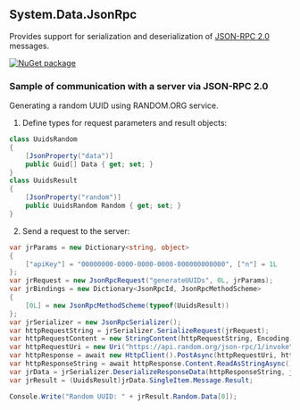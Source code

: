 ## System.Data.JsonRpc

Provides support for serialization and deserialization of [JSON-RPC 2.0](http://www.jsonrpc.org/specification) messages.

[![NuGet package](https://img.shields.io/nuget/v/System.Data.JsonRpc.svg?style=flat-square)](https://www.nuget.org/packages/System.Data.JsonRpc)

### Sample of communication with a server via JSON-RPC 2.0

Generating a random UUID using RANDOM.ORG service.

1. Define types for request parameters and result objects:

```cs
class UuidsRandom
{
    [JsonProperty("data")]
    public Guid[] Data { get; set; }
}
class UuidsResult
{
    [JsonProperty("random")]
    public UuidsRandom Random { get; set; }
}
```

2. Send a request to the server:

```cs
var jrParams = new Dictionary<string, object>
{
    ["apiKey"] = "00000000-0000-0000-0000-000000000000", ["n"] = 1L
};
var jrRequest = new JsonRpcRequest("generateUUIDs", 0L, jrParams);
var jrBindings = new Dictionary<JsonRpcId, JsonRpcMethodScheme>
{
    [0L] = new JsonRpcMethodScheme(typeof(UuidsResult))
};
var jrSerializer = new JsonRpcSerializer();
var httpRequestString = jrSerializer.SerializeRequest(jrRequest);
var httpRequestContent = new StringContent(httpRequestString, Encoding.UTF8, "application/json");
var httpRequestUri = new Uri("https://api.random.org/json-rpc/1/invoke");
var httpResponse = await new HttpClient().PostAsync(httpRequestUri, httpRequestContent);
var httpResponseString = await httpResponse.Content.ReadAsStringAsync();
var jrData = jrSerializer.DeserializeResponseData(httpResponseString, jrBindings);
var jrResult = (UuidsResult)jrData.SingleItem.Message.Result;

Console.Write("Random UUID: " + jrResult.Random.Data[0]);
```